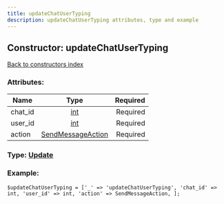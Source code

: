 ```yaml
---
title: updateChatUserTyping
description: updateChatUserTyping attributes, type and example
---
```

## Constructor: updateChatUserTyping  
[Back to constructors index](index.md)



### Attributes:

| Name     |    Type       | Required |
|----------|:-------------:|---------:|
|chat\_id|[int](../types/int.md) | Required|
|user\_id|[int](../types/int.md) | Required|
|action|[SendMessageAction](../types/SendMessageAction.md) | Required|



### Type: [Update](../types/Update.md)


### Example:

```
$updateChatUserTyping = ['_' => 'updateChatUserTyping', 'chat_id' => int, 'user_id' => int, 'action' => SendMessageAction, ];
```  

